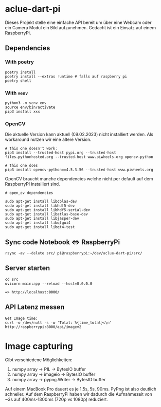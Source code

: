 # aclue-dart-pi

Dieses Projekt stelle eine einfache API bereit um über eine Webcam oder ein Camera Modul ein Bild aufzunehmen.
Gedacht ist ein Einsatz auf einem RaspberryPi. 

## Dependencies

### With poetry
```
poetry install
poetry install --extras runtime # falls auf raspberry pi
poetry shell
````

### With `venv`

```
python3 -m venv env
source env/bin/activate
pip3 install xxx

```


### OpenCV
Die aktuelle Version kann aktuell (09.02.2023) nicht installiert werden. Als workaround nutzen wir eine ältere Version.

```
# this one doesn't work:
pip3 install --trusted-host pypi.org --trusted-host files.pythonhosted.org --trusted-host www.piwheels.org opencv-python

# this one does
pip3 install opencv-python==4.5.3.56 --trusted-host www.piwheels.org
```

OpenCV braucht manche dependencies welche nicht per default auf dem RaspberryPI installiert sind.

```
# open_cv dependencies

sudo apt-get install libcblas-dev
sudo apt-get install libhdf5-dev
sudo apt-get install libhdf5-serial-dev
sudo apt-get install libatlas-base-dev
sudo apt-get install libjasper-dev 
sudo apt-get install libqtgui4 
sudo apt-get install libqt4-test
```

## Sync code Notebook <=> RaspberryPi
```
rsync -av --delete src/ pi@raspberrypi:~/dev/aclue-dart-pi/src/
```

## Server starten

```
cd src
uvicorn main:app --reload --host=0.0.0.0

=> http://localhost:8000/
```


## API Latenz messen
```
Get Image time:
curl -o /dev/null -s -w 'Total: %{time_total}s\n' http://raspberrypi:8000/api/imagev2
```

# Image capturing

Gibt verschiedene Möglichkeiten:
1) numpy array -> PIL -> BytesIO buffer
2) numpy array -> imageio -> BytesIO buffer
3) numpy array -> pypng.Writer -> BytesIO buffer

Auf einem MacBook Pro dauert es je 1.5s, 5s, 90ms.
PyPng ist also deutlich schneller. Auf dem RaspberryPi haben wir dadurch die Aufnahmezeit von ~3s auf 400ms-1300ms (720p vs 1080p) reduziert.